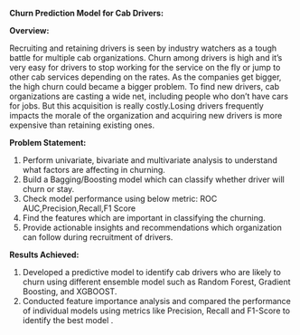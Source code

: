 **Churn Prediction Model for Cab Drivers:**

**Overview:**

Recruiting and retaining drivers is seen by industry watchers as a tough battle for multiple cab organizations. Churn among drivers is high and it’s very easy for drivers to stop working for the service on the fly or jump to other cab services depending on the rates. As the companies get bigger, the high churn could became a bigger problem. To find new drivers, cab organizations are casting a wide net, including people who don’t have cars for jobs. But this acquisition is really costly.Losing drivers frequently impacts the morale of the organization and acquiring new drivers is more expensive than retaining existing ones.

**Problem Statement:**

1. Perform univariate, bivariate and multivariate analysis to understand what factors are affecting in churning.
2. Build a Bagging/Boosting model which can classify whether driver will churn or stay.
3. Check model performance using below metric: ROC AUC,Precision,Recall,F1 Score
4. Find the features which are important in classifying the churning.
5. Provide actionable insights and recommendations which organization can follow during recruitment of drivers.

**Results Achieved:**

1. Developed a predictive model to identify cab drivers who are likely to churn using different ensemble model such as Random Forest, Gradient Boosting, and XGBOOST.
2. Conducted feature importance analysis and compared the performance of individual models using metrics like Precision, Recall and F1-Score to identify the best model .
